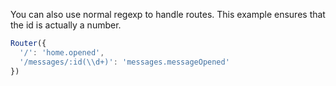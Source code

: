 You can also use normal regexp to handle routes. This example ensures that the id is actually a number.

```javascript
Router({
  '/': 'home.opened',
  '/messages/:id(\\d+)': 'messages.messageOpened'
})
```
